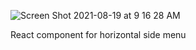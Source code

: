 
![Screen Shot 2021-08-19 at 9 16 28 AM](https://user-images.githubusercontent.com/33008095/130004532-7c5c37b2-b769-432a-bf9f-26154c29b9f6.png)

React component for horizontal side menu

